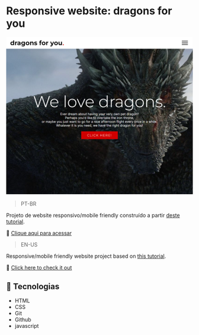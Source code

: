 # Responsive website: dragons for you

![preview](./.github/preview.png)

>PT-BR

Projeto de website responsivo/mobile friendly construído a partir [deste tutorial](https://www.youtube.com/watch?v=ac5nmWOkBEY).

🔗 [Clique aqui para acessar](https://mariak-fla.github.io/dragonsforyou/)

>EN-US

Responsive/mobile friendly website project based on [this tutorial](https://www.youtube.com/watch?v=ac5nmWOkBEY).

🔗 [Click here to check it out](https://mariak-fla.github.io/dragonsforyou/)

## 🚀 Tecnologias

- HTML
- CSS
- Git
- Github
- javascript